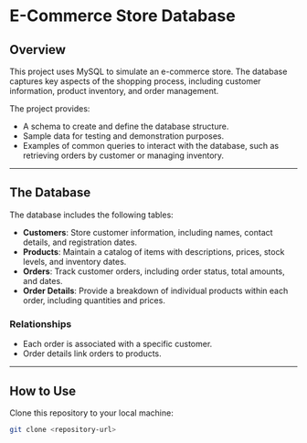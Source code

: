 # E-Commerce Store Database

## Overview

This project uses MySQL to simulate an e-commerce store. The database captures key aspects of the shopping process, including customer information, product inventory, and order management.

The project provides:
- A schema to create and define the database structure.
- Sample data for testing and demonstration purposes.
- Examples of common queries to interact with the database, such as retrieving orders by customer or managing inventory.

---

## The Database

The database includes the following tables:
- **Customers**: Store customer information, including names, contact details, and registration dates.
- **Products**: Maintain a catalog of items with descriptions, prices, stock levels, and inventory dates.
- **Orders**: Track customer orders, including order status, total amounts, and dates.
- **Order Details**: Provide a breakdown of individual products within each order, including quantities and prices.

### Relationships
- Each order is associated with a specific customer.
- Order details link orders to products.

---

## How to Use

Clone this repository to your local machine:
   ```bash
   git clone <repository-url>


